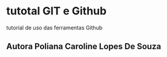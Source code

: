 # tutotal GIT e Github
tutorial de uso das ferramentas Github
## Autora Poliana Caroline Lopes De Souza

